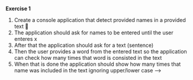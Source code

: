 **Exercise 1**

1. Create a console application that detect provided names in a provided text 🔹
2. The application should ask for names to be entered until the user enteres x
3. After that the application should ask for a text (sentence)
4. Then the user provides a word from the entered text so the application can check how many times that word is consisted in the text
5. When that is done the application should show how many times that name was included in the text ignoring upper/lower case -->
